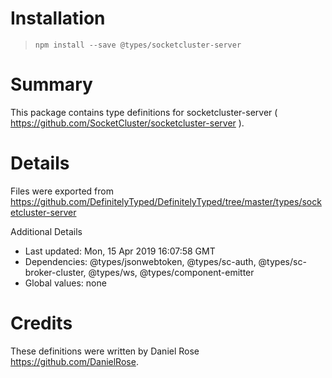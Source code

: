 # Installation
> `npm install --save @types/socketcluster-server`

# Summary
This package contains type definitions for socketcluster-server ( https://github.com/SocketCluster/socketcluster-server ).

# Details
Files were exported from https://github.com/DefinitelyTyped/DefinitelyTyped/tree/master/types/socketcluster-server

Additional Details
 * Last updated: Mon, 15 Apr 2019 16:07:58 GMT
 * Dependencies: @types/jsonwebtoken, @types/sc-auth, @types/sc-broker-cluster, @types/ws, @types/component-emitter
 * Global values: none

# Credits
These definitions were written by Daniel Rose <https://github.com/DanielRose>.
